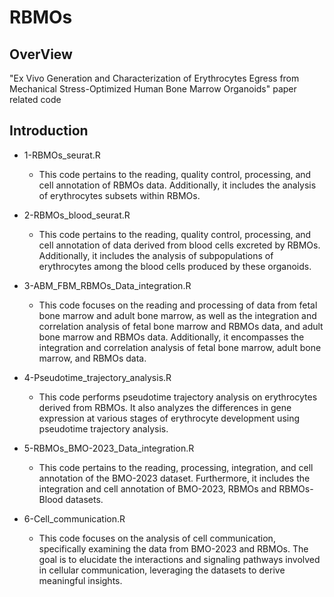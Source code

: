 # RBMOs
## OverView
"Ex Vivo Generation and Characterization of Erythrocytes Egress from Mechanical Stress-Optimized Human Bone Marrow Organoids" paper related code
## Introduction
- 1-RBMOs_seurat.R

    - This code pertains to the reading, quality control, processing, and cell annotation of RBMOs data. Additionally, it includes the analysis of erythrocytes subsets within RBMOs.

- 2-RBMOs_blood_seurat.R

    - This code pertains to the reading, quality control, processing, and cell annotation of data derived from blood cells excreted by RBMOs. Additionally, it includes the analysis of subpopulations of erythrocytes among the blood cells produced by these organoids.

- 3-ABM_FBM_RBMOs_Data_integration.R
  
    - This code focuses on the reading and processing of data from fetal bone marrow and adult bone marrow, as well as the integration and correlation analysis of fetal bone marrow and RBMOs data, and adult bone marrow and RBMOs data. Additionally, it encompasses the integration and correlation analysis of fetal bone marrow, adult bone marrow, and RBMOs data.

- 4-Pseudotime_trajectory_analysis.R
  
    - This code performs pseudotime trajectory analysis on erythrocytes derived from RBMOs. It also analyzes the differences in gene expression at various stages of erythrocyte development using pseudotime trajectory analysis.
      
- 5-RBMOs_BMO-2023_Data_integration.R
  
    - This code pertains to the reading, processing, integration, and cell annotation of the BMO-2023 dataset. Furthermore, it includes the integration and cell annotation of BMO-2023, RBMOs and RBMOs-Blood datasets.
      
- 6-Cell_communication.R
  
    - This code focuses on the analysis of cell communication, specifically examining the data from BMO-2023 and RBMOs. The goal is to elucidate the interactions and signaling pathways involved in cellular communication, leveraging the datasets to derive meaningful insights.
